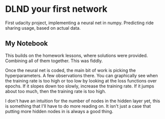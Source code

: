 # DLND your first network

First udacity project, implementing a neural net in numpy.
Predicting ride sharing usage,
based on actual data.

## My Notebook

This builds on the homework lessons, where solutions were provided.
Combining all of them together.
This was fiddly.

Once the neural net is coded, the main bit of work is picking the hyperparameters.
A few observations there.
You can graphically see when the training rate is too high or too low by looking at the loss functions over epochs.
If it slopes down too slowly, increase the training rate.
If it jumps about too much, then the training rate is too high.

I don't have an intuition for the number of nodes in the hidden layer yet, 
this is something that I'll have to do more reading on.
It isn't just a case that putting more hidden nodes in is always a good thing.
